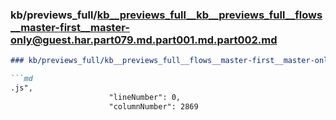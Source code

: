 ### kb/previews_full/kb__previews_full__kb__previews_full__flows__master-first__master-only@guest.har.part079.md.part001.md.part002.md

```md
### kb/previews_full/kb__previews_full__flows__master-first__master-only@guest.har.part079.md.part001.md (part 002)

```md
.js",
                      "lineNumber": 0,
                      "columnNumber": 2869
     
```

```

```
